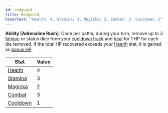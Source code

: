```yaml
---
id: redguard
title: Redguard
hoverText: "Health: 4, Stamina: 3, Magicka: 2, Combat: 3, Cooldown: 1"
---
```


**Ability [Adrenaline Rush]**: Once per battle, during your turn, remove up to 3 [fatigue](/docs/glossary/fatigue) or status dice from your [cooldown track](/docs/glossary/cooldown-track) and [heal](/docs/glossary/healing) for 1 HP for each die removed. If the total HP recovered exceeds your [Health](/docs/adventurer/stats/health) stat, it is gained as [bonus HP](/docs/glossary/bonus-hp).

| Stat                                          | Value |
| --------------------------------------------- | ----- |
| [Health](/docs/adventurer/stats/health)       | 4     |
| [Stamina](/docs/adventurer/stats/stamina)     | 3     |
| [Magicka](/docs/adventurer/stats/magicka)     | 2     |
| [Combat](/docs/adventurer/skill-lines/combat) | 3     |
| [Cooldown](/docs/adventurer/stats/cooldown)   | 1     |
